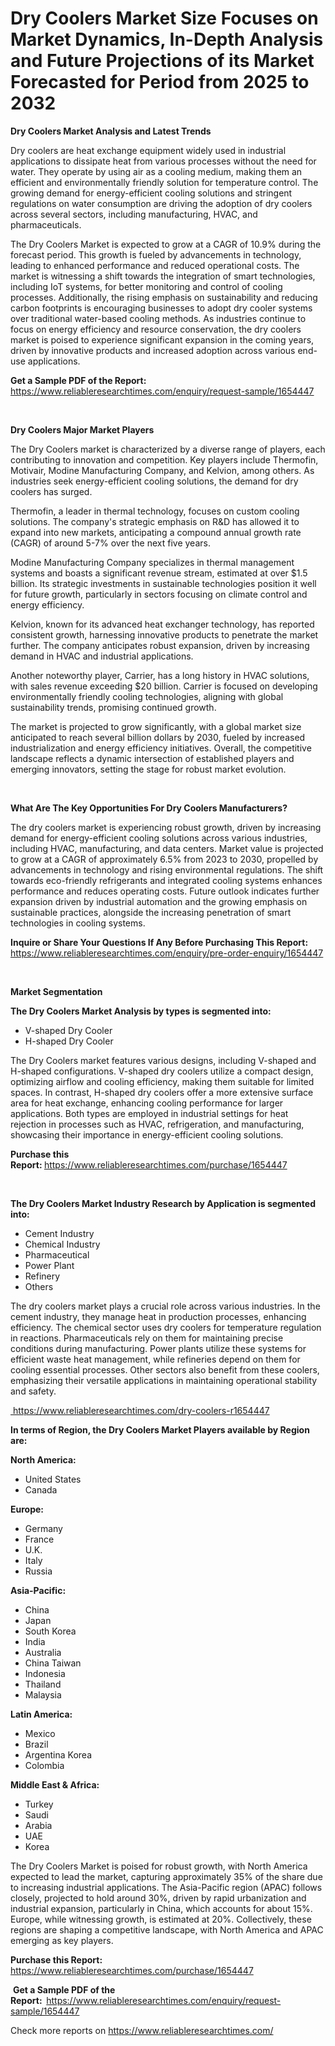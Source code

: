 <p><h1>Dry Coolers Market Size Focuses on Market Dynamics, In-Depth Analysis and Future Projections of its Market Forecasted for Period from 2025 to 2032</h1></p><p><strong>Dry Coolers Market Analysis and Latest Trends</strong></p>
<p><p>Dry coolers are heat exchange equipment widely used in industrial applications to dissipate heat from various processes without the need for water. They operate by using air as a cooling medium, making them an efficient and environmentally friendly solution for temperature control. The growing demand for energy-efficient cooling solutions and stringent regulations on water consumption are driving the adoption of dry coolers across several sectors, including manufacturing, HVAC, and pharmaceuticals.</p><p>The Dry Coolers Market is expected to grow at a CAGR of 10.9% during the forecast period. This growth is fueled by advancements in technology, leading to enhanced performance and reduced operational costs. The market is witnessing a shift towards the integration of smart technologies, including IoT systems, for better monitoring and control of cooling processes. Additionally, the rising emphasis on sustainability and reducing carbon footprints is encouraging businesses to adopt dry cooler systems over traditional water-based cooling methods. As industries continue to focus on energy efficiency and resource conservation, the dry coolers market is poised to experience significant expansion in the coming years, driven by innovative products and increased adoption across various end-use applications.</p></p>
<p><strong>Get a Sample PDF of the Report:&nbsp;</strong> <a href="https://www.reliableresearchtimes.com/enquiry/request-sample/1654447?utm_campaign=3363&utm_medium=2&utm_source=Github&utm_content=ia&utm_term=11042025&utm_id=dry-coolers">https://www.reliableresearchtimes.com/enquiry/request-sample/1654447</a></p>
<p>&nbsp;</p>
<p><strong>Dry Coolers Major Market Players</strong></p>
<p><p>The Dry Coolers market is characterized by a diverse range of players, each contributing to innovation and competition. Key players include Thermofin, Motivair, Modine Manufacturing Company, and Kelvion, among others. As industries seek energy-efficient cooling solutions, the demand for dry coolers has surged. </p><p>Thermofin, a leader in thermal technology, focuses on custom cooling solutions. The company's strategic emphasis on R&D has allowed it to expand into new markets, anticipating a compound annual growth rate (CAGR) of around 5-7% over the next five years.</p><p>Modine Manufacturing Company specializes in thermal management systems and boasts a significant revenue stream, estimated at over $1.5 billion. Its strategic investments in sustainable technologies position it well for future growth, particularly in sectors focusing on climate control and energy efficiency.</p><p>Kelvion, known for its advanced heat exchanger technology, has reported consistent growth, harnessing innovative products to penetrate the market further. The company anticipates robust expansion, driven by increasing demand in HVAC and industrial applications.</p><p>Another noteworthy player, Carrier, has a long history in HVAC solutions, with sales revenue exceeding $20 billion. Carrier is focused on developing environmentally friendly cooling technologies, aligning with global sustainability trends, promising continued growth.</p><p>The market is projected to grow significantly, with a global market size anticipated to reach several billion dollars by 2030, fueled by increased industrialization and energy efficiency initiatives. Overall, the competitive landscape reflects a dynamic intersection of established players and emerging innovators, setting the stage for robust market evolution.</p></p>
<p>&nbsp;</p>
<p><strong>What Are The Key Opportunities For Dry Coolers Manufacturers?</strong></p>
<p><p>The dry coolers market is experiencing robust growth, driven by increasing demand for energy-efficient cooling solutions across various industries, including HVAC, manufacturing, and data centers. Market value is projected to grow at a CAGR of approximately 6.5% from 2023 to 2030, propelled by advancements in technology and rising environmental regulations. The shift towards eco-friendly refrigerants and integrated cooling systems enhances performance and reduces operating costs. Future outlook indicates further expansion driven by industrial automation and the growing emphasis on sustainable practices, alongside the increasing penetration of smart technologies in cooling systems. </p></p>
<p><strong>Inquire or Share Your Questions If Any Before Purchasing This Report:</strong> <a href="https://www.reliableresearchtimes.com/enquiry/pre-order-enquiry/1654447?utm_campaign=3363&utm_medium=2&utm_source=Github&utm_content=ia&utm_term=11042025&utm_id=dry-coolers">https://www.reliableresearchtimes.com/enquiry/pre-order-enquiry/1654447</a></p>
<p>&nbsp;</p>
<p><strong>Market Segmentation</strong></p>
<p><strong>The Dry Coolers Market Analysis by types is segmented into:</strong></p>
<p><ul><li>V-shaped Dry Cooler</li><li>H-shaped Dry Cooler</li></ul></p>
<p><p>The Dry Coolers market features various designs, including V-shaped and H-shaped configurations. V-shaped dry coolers utilize a compact design, optimizing airflow and cooling efficiency, making them suitable for limited spaces. In contrast, H-shaped dry coolers offer a more extensive surface area for heat exchange, enhancing cooling performance for larger applications. Both types are employed in industrial settings for heat rejection in processes such as HVAC, refrigeration, and manufacturing, showcasing their importance in energy-efficient cooling solutions.</p></p>
<p><strong>Purchase this Report:&nbsp;</strong><a href="https://www.reliableresearchtimes.com/purchase/1654447?utm_campaign=3363&utm_medium=2&utm_source=Github&utm_content=ia&utm_term=11042025&utm_id=dry-coolers">https://www.reliableresearchtimes.com/purchase/1654447</a></p>
<p>&nbsp;</p>
<p><strong>The Dry Coolers Market Industry Research by Application is segmented into:</strong></p>
<p><ul><li>Cement Industry</li><li>Chemical Industry</li><li>Pharmaceutical</li><li>Power Plant</li><li>Refinery</li><li>Others</li></ul></p>
<p><p>The dry coolers market plays a crucial role across various industries. In the cement industry, they manage heat in production processes, enhancing efficiency. The chemical sector uses dry coolers for temperature regulation in reactions. Pharmaceuticals rely on them for maintaining precise conditions during manufacturing. Power plants utilize these systems for efficient waste heat management, while refineries depend on them for cooling essential processes. Other sectors also benefit from these coolers, emphasizing their versatile applications in maintaining operational stability and safety.</p></p>
<p><a href="https://www.reliableresearchtimes.com/dry-coolers-r1654447?utm_campaign=3363&utm_medium=2&utm_source=Github&utm_content=ia&utm_term=11042025&utm_id=dry-coolers">&nbsp;https://www.reliableresearchtimes.com/dry-coolers-r1654447</a></p>
<p><strong>In terms of Region, the Dry Coolers Market Players available by Region are:</strong></p>
<p>
    <p> <strong> North America: </strong>
        <ul>
            <li>United States</li>
            <li>Canada</li>
        </ul>
        </p> 
    <p> <strong> Europe: </strong>
        <ul>
            <li>Germany</li>
            <li>France</li>
            <li>U.K.</li>
            <li>Italy</li>
            <li>Russia</li>
        </ul>
        </p> 
    <p> <strong> Asia-Pacific: </strong>
        <ul>
            <li>China</li>
            <li>Japan</li>
            <li>South Korea</li>
            <li>India</li>
            <li>Australia</li>
            <li>China Taiwan</li>
            <li>Indonesia</li>
            <li>Thailand</li>
            <li>Malaysia</li>
        </ul>
        </p> 
    <p> <strong> Latin America: </strong>
        <ul>
            <li>Mexico</li>
            <li>Brazil</li>
            <li>Argentina Korea</li>
            <li>Colombia</li>
        </ul>
        </p> 
    <p> <strong> Middle East & Africa: </strong>
        <ul>
            <li>Turkey</li>
            <li>Saudi</li>
            <li>Arabia</li>
            <li>UAE</li>
            <li>Korea</li>
        </ul>
    </p>
    </p>
<p><p>The Dry Coolers Market is poised for robust growth, with North America expected to lead the market, capturing approximately 35% of the share due to increasing industrial applications. The Asia-Pacific region (APAC) follows closely, projected to hold around 30%, driven by rapid urbanization and industrial expansion, particularly in China, which accounts for about 15%. Europe, while witnessing growth, is estimated at 20%. Collectively, these regions are shaping a competitive landscape, with North America and APAC emerging as key players.</p></p>
<p><strong>Purchase this Report: </strong><a href="https://www.reliableresearchtimes.com/purchase/1654447?utm_campaign=3363&utm_medium=2&utm_source=Github&utm_content=ia&utm_term=11042025&utm_id=dry-coolers">https://www.reliableresearchtimes.com/purchase/1654447</a></p>
<p>&nbsp;<strong>Get a Sample PDF of the Report:&nbsp;&nbsp;</strong><a href="https://www.reliableresearchtimes.com/enquiry/request-sample/1654447?utm_campaign=3363&utm_medium=2&utm_source=Github&utm_content=ia&utm_term=11042025&utm_id=dry-coolers">https://www.reliableresearchtimes.com/enquiry/request-sample/1654447</a></p>
<p><strong></strong></p>
<p>Check more reports on <a href="https://www.reliableresearchtimes.com/?utm_campaign=3363&utm_medium=2&utm_source=Github&utm_content=ia&utm_term=11042025&utm_id=dry-coolers">https://www.reliableresearchtimes.com/</a></p>